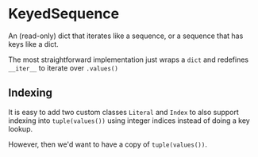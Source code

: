 # KeyedSequence

An (read-only) dict that iterates like a sequence, or a sequence that has keys like a dict.

The most straightforward implementation just wraps a `dict` and redefines `__iter__` to iterate over `.values()`

## Indexing

It is easy to add two custom classes `Literal` and `Index` to also support indexing into `tuple(values())` using integer indices instead of doing a key lookup.

However, then we'd want to have a copy of `tuple(values())`.
